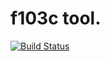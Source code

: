 # f103c tool.

[![Build Status](https://travis-ci.org/jaryn/f103c.svg?branch=master)](https://travis-ci.org/jaryn/f103c)

